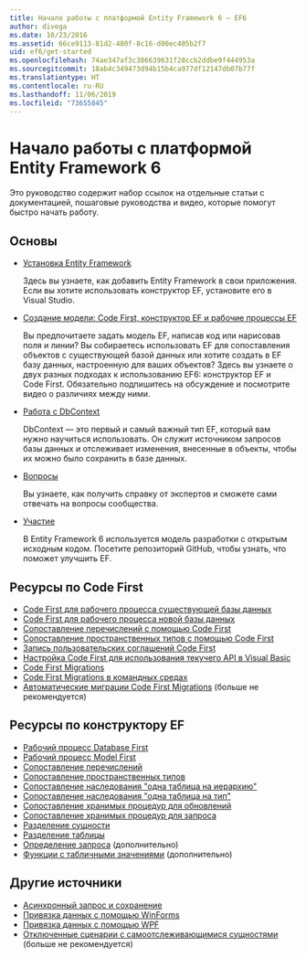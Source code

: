 ```yaml
---
title: Начало работы с платформой Entity Framework 6 — EF6
author: divega
ms.date: 10/23/2016
ms.assetid: 66ce9113-81d2-480f-8c16-d00ec405b2f7
uid: ef6/get-started
ms.openlocfilehash: 74ae347af3c386639631f28ccb2ddbe9f444953a
ms.sourcegitcommit: 18ab4c349473d94b15b4ca977df12147db07b77f
ms.translationtype: HT
ms.contentlocale: ru-RU
ms.lasthandoff: 11/06/2019
ms.locfileid: "73655845"
---
```

# <a name="get-started-with-entity-framework-6"></a>Начало работы с платформой Entity Framework 6

Это руководство содержит набор ссылок на отдельные статьи с документацией, пошаговые руководства и видео, которые помогут быстро начать работу.

## <a name="fundamentals"></a>Основы

* [Установка Entity Framework](~/ef6/fundamentals/install.md)

  Здесь вы узнаете, как добавить Entity Framework в свои приложения. Если вы хотите использовать конструктор EF, установите его в Visual Studio.

* [Создание модели: Code First, конструктор EF и рабочие процессы EF](~/ef6/modeling/index.md)

  Вы предпочитаете задать модель EF, написав код или нарисовав поля и линии?
Вы собираетесь использовать EF для сопоставления объектов с существующей базой данных или хотите создать в EF базу данных, настроенную для ваших объектов?
Здесь вы узнаете о двух разных подходах к использованию EF6: конструктор EF и Code First.
Обязательно подпишитесь на обсуждение и посмотрите видео о различиях между ними.

* [Работа с DbContext](~/ef6/fundamentals/working-with-dbcontext.md)

  DbContext — это первый и самый важный тип EF, который вам нужно научиться использовать. Он служит источником запросов базы данных и отслеживает изменения, внесенные в объекты, чтобы их можно было сохранить в базе данных.

* [Вопросы](~/ef6/resources/get-help.md)

  Вы узнаете, как получить справку от экспертов и сможете сами отвечать на вопросы сообщества.

* [Участие](https://github.com/aspnet/EntityFramework6/)

  В Entity Framework 6 используется модель разработки с открытым исходным кодом. Посетите репозиторий GitHub, чтобы узнать, что поможет улучшить EF.

## <a name="code-first-resources"></a>Ресурсы по Code First

  - [Code First для рабочего процесса существующей базы данных](~/ef6/modeling/code-first/workflows/existing-database.md)
  - [Code First для рабочего процесса новой базы данных](~/ef6/modeling/code-first/workflows/new-database.md)
  - [Сопоставление перечислений с помощью Code First](~/ef6/modeling/code-first/data-types/enums.md)
  - [Сопоставление пространственных типов с помощью Code First](~/ef6/modeling/code-first/data-types/spatial.md)
  - [Запись пользовательских соглашений Code First](~/ef6/modeling/code-first/conventions/custom.md)
  - [Настройка Code First для использования текучего API в Visual Basic](~/ef6/modeling/code-first/fluent/vb.md)
  - [Code First Migrations](~/ef6/modeling/code-first/migrations/index.md)
  - [Code First Migrations в командных средах](~/ef6/modeling/code-first/migrations/teams.md)
  - [Автоматические миграции Code First Migrations](~/ef6/modeling/code-first/migrations/automatic.md) (больше не рекомендуется)

## <a name="ef-designer-resources"></a>Ресурсы по конструктору EF
  - [Рабочий процесс Database First](~/ef6/modeling/designer/workflows/database-first.md)
  - [Рабочий процесс Model First](~/ef6/modeling/designer/workflows/model-first.md)
  - [Сопоставление перечислений](~/ef6/modeling/designer/data-types/enums.md)
  - [Сопоставление пространственных типов](~/ef6/modeling/designer/data-types/spatial.md)
  - [Сопоставление наследования "одна таблица на иерархию"](~/ef6/modeling/designer/inheritance/tph.md)
  - [Сопоставление наследования "одна таблица на тип"](~/ef6/modeling/designer/inheritance/tpt.md)
  - [Сопоставление хранимых процедур для обновлений](~/ef6/modeling/designer/stored-procedures/cud.md)
  - [Сопоставление хранимых процедур для запроса](~/ef6/modeling/designer/stored-procedures/query.md)
  - [Разделение сущности](~/ef6/modeling/designer/entity-splitting.md)
  - [Разделение таблицы](~/ef6/modeling/designer/table-splitting.md)
  - [Определение запроса](~/ef6/modeling/designer/advanced/defining-query.md) (дополнительно)
  - [Функции с табличными значениями](~/ef6/modeling/designer/advanced/tvfs.md) (дополнительно)

## <a name="other-resources"></a>Другие источники
  - [Асинхронный запрос и сохранение](~/ef6/fundamentals/async.md)
  - [Привязка данных с помощью WinForms](~/ef6/fundamentals/databinding/winforms.md)
  - [Привязка данных с помощью WPF](~/ef6/fundamentals/databinding/wpf.md)
  - [Отключенные сценарии с самоотслеживающимися сущностями](~/ef6/fundamentals/disconnected-entities/self-tracking-entities/walkthrough.md) (больше не рекомендуется)
